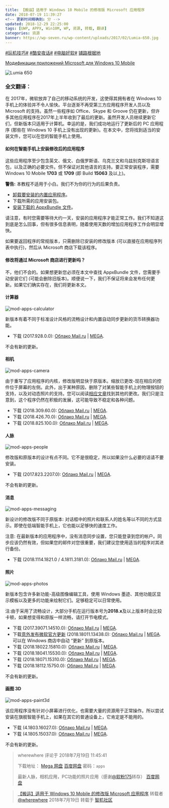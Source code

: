 ```yaml
---
title: 【搬运】适用于 Windows 10 Mobile 的修改版 Microsoft 应用程序
date: 2018-07-19 11:39:27
<!-- 更新时间精确到: 分 -->
updated: 2018-12-29 22:25:00
tags: [UWP, APPX, Win10M, WP, 资源, 转载, 翻译]
categories: 资源
banner: https://wp-seven.ru/wp-content/uploads/2017/02/Lumia-650.jpg
---
```

[#玩机技巧#](https://www.coolapk.com/t/玩机技巧) [#酷安夜话#](https://www.coolapk.com/t/酷安夜话) [#电脑好软#](https://www.coolapk.com/t/电脑好软) [铺路根据地](https://www.coolapk.com/dyh/1480)

[Модификации приложений Microsoft для Windows 10 Mobile](https://wp-seven.ru/instruktsii/system/windows-mobile-system/modifikatsii-prilozhenij-microsoft-dlya-windows-10-mobile.html)

![Lumia 650](https://wp-seven.ru/wp-content/uploads/2017/02/Lumia-650.jpg)

### 全文翻译：

在 2017年，微软放弃了自己的移动系统的开发，这使得其拥有者在 Windows 10 手机上的体验并不令人愉快。平台逐渐不再受第三方应用程序开发人员以及 Microsoft 的支持。虽然一些程序如 Office、Skype 和 Groove 仍在更新，但许多其他应用程序在2017年上半年收到了最后的更新。虽然开发人员继续更新它们，但新版本只适用于计算机。幸运的是，我们成功地运行了更新后的 PC 应用程序 (那些在 Windows 10 手机上没有出现的更新)。在本文中，您将找到适当的安装文件，您可以在您的智能手机上使用。

#### 如何在智能手机上安装修改后的应用程序

这些应用程序至少包含英文、俄文、白俄罗斯语、乌克兰文和乌兹别克斯坦语言包，以及正确的必要文件。但不保证对其他语言的支持。要正常安装程序，需要 Windows 10 Mobile **1703** 或 **1709** (即 Build **15063** 及以上)。<!--more-->

**警告:** 本教程不适用于小白。我们不为你的行为的后果负责。

- [卸载要安装的内置应用程序](https://wp-seven.ru/instruktsii/system/windows-mobile-system/kak-pochinit-zhivy-e-plitki-pochty-i-kalendarya-outlook.html)。
- 下载所需的应用安装包。
- [安装下载的 AppxBundle 文件](https://wp-seven.ru/instruktsii/system/windows-mobile-system/kak-ustanovit-appx-ili-appxbundle-fajl-na-windows-10-mobile.html)。

请注意，有时您需要等待大约一天，安装的应用程序才能正常工作。我们不知道这到底是怎么回事，但有很多信息表明，随着使用天数的增加应用程序工作会明显增快。

如果要返回程序的常规版本，只需删除已安装的修改版本 (可以直接在应用程序列表中执行)，然后从 Microsoft 商店下载该程序。

#### 修改将通过 Microsoft 商店进行更新吗？

不，他们不会的。如果想更新您必须在本文中查找 AppxBundle 文件，您需要手动安装它们 (可能会删除旧版本)。顺便说一下，我们不保证将来会发布任何更新。如果它们确实存在，我们将更新本文。

#### 计算器

![mod-apps-calculator](https://github.com/wherewhere/wherewhere.github.io/assets/27689196/80b23959-a679-4e57-9bca-bc4cd69a2a19)

新版本有着不同于标准设计风格的流畅设计和内置自动同步更新的货币转换器功能。

- 下载 (2017.928.0.0): [Облако Mail.ru](https://cloud.mail.ru/public/3mhM/67B68szcr) | [MEGA](https://mega.nz/#!R0RG1S5A!CBvyMpkpIz2ai1pl3milAlf0Rc7pf7AbZoSKAoggjQo).

不会有新的更新。

#### 相机

![mod-apps-camera](https://github.com/wherewhere/wherewhere.github.io/assets/27689196/195e4c11-249a-49bf-9a11-ebad469e5dc1)

由于重写了应用程序的内核，修改版明显快于原版本。缩放已更改-现在相应的控件位于屏幕的左侧。此外，出于某种原因，删除了对某些智能手机上的物理按钮的支持，以及对动态照片的支持。您可以阅读[相应文章](https://wp-seven.ru/stat-i/novosti/microsoft-vypustila-krupnoe-obnovlenie-windows-camera.html)找到其他的更改。我们只是注意到，这个程序仍然在积极的发展，这可能导致不稳定和各种问题。

- 下载 (2018.309.60.0): [Облако Mail.ru](https://cloud.mail.ru/public/JzPd/C767h3VNE) | [MEGA](https://mega.nz/#!plJiCTDA!D-dl5Senb2PCrgJ-dlgANW1BTvxH9_OSnKauFv9Cqc4).
- 下载 (2018.426.70.0): [Облако Mail.ru](https://cloud.mail.ru/public/JA8P/mK9aeSbTD) | [MEGA](https://mega.nz/#!kook1Y7B!BnTzJmGQlymSsM7om6fFYEX2UilISvSrWeAamuZocOc).
- 下载 (2018.825.100.0): [Облако Mail.ru](https://cloud.mail.ru/public/FMn6/kWpewaVVa) | [MEGA](https://mega.nz/#!14xCRSxR!9aZUazGnzWd0EMzCNSy1ykl7_g50WIenUZpeAlKpYV4).

#### 人脉

![mod-apps-people](https://github.com/wherewhere/wherewhere.github.io/assets/27689196/5f2e8ecf-8b52-451e-978a-e4145abeeb58)

修改版和原版本的设计有点不同。它不是很稳定，所以如果没什么必要的话请不要安装。

- 下载 (2017.823.2207.0): [Облако Mail.ru](https://cloud.mail.ru/public/Lwzp/A2TP1jGeW) | [MEGA](https://mega.nz/#!MlBQSIIZ!CwlRy4izhXTPFAC5N1Zekts5gcne6GRk1guz_Vp9Zf4).

不会有新的更新。

#### 消息

![mod-apps-messaging](https://github.com/wherewhere/wherewhere.github.io/assets/27689196/6b3d06bc-2f71-4b3c-aab8-10cdaefb6247)

新设计的修改版不同于原版本: 对话框中的照片和联系人的姓名等以不同的方式显示。即使在低端智能手机上，它也能以足够快的速度工作。

注意: 在最新版本的应用程序中，没有消息同步设置，您只能登录到您的帐户。同步应该仍然有效，但如果您的邮件对您很重要，我们建议您使用适当的程序对其进行备份。

- 下载 (2018.1114.1821.0 / 4.1811.3181.0): [Облако Mail.ru](https://cloud.mail.ru/public/212H/MAiPAig5r) | [MEGA](https://mega.nz/#!EoJiAQhA!Izkh5_mklg30_NyNxniIVdSoCRnWEin5OsAmsGYVEnM). 

#### 照片

![mod-apps-photos](https://github.com/wherewhere/wherewhere.github.io/assets/27689196/cebefb00-c816-452f-9d86-767bcad46d6b)

新版本包含许多新功能-高级图像编辑工具，使用 Windows 墨迹、其他功能区显示模板以及更多的功能来绘制它们。足够稳定可以日常使用。

注:由于采用了流畅设计，大部分手机在运行版本号为**2018.x**及以上版本时会比较卡顿，如果想变得和原版一样流畅，请打开节电模式。

- 下载 (2017.39071.14510.0): [Облако Mail.ru](https://cloud.mail.ru/public/38GP/k7SUSnncD) | [MEGA](https://mega.nz/#!Y5RG3R4S!o4DP-LuDRQvRQxYh1mpMQ-t3aJs5PkPp8sFqcireZX4).
- 下载[意外发布微软官方更新](https://wp-seven.ru/stat-i/novosti/prilozhenie-fotografii-poluchilo-ogromnoe-obnovlenie-na-windows-10-mobile.html) (2018.18011.13438.0): [Облако Mail.ru](https://cloud.mail.ru/public/Awt9/fgjXXLAMm) | [MEGA](https://mega.nz/#!olxSDSyB!hDEslkg7yTlNSeCBGhJHyoRCgkNuZvEZ-GlHu_rI6sQ).
可以在 Windows 商店中自动 “更新” 到原版本。
- 下载 (2018.18022.15810.0): [Облако Mail.ru](https://cloud.mail.ru/public/L9ZA/X8JoVZt9S) | [MEGA](https://mega.nz/#!UpJQzQgR!noBoAci2c-OYYlP6uNlRYao78vMxbcyCPRQl0pT6Ymg).
- 下载 (2018.18041.15530.0): [Облако Mail.ru](https://cloud.mail.ru/public/KgCE/ejHRTtBam) | [MEGA](https://mega.nz/#!85ISzKrL!tWF30PnhshQdoP1VYaF5Khn4y_tXq2ock_2_d-qMnJw).
- 下载 (2018.18071.15310.0): [Облако Mail.ru](https://cloud.mail.ru/public/MP7w/9WbLwm4Bv) | [MEGA](https://mega.nz/#!50o1XBJK!aWAhMoHSkAd32MlZw525I_16_KPl4kPnemvKYdb0cV0).
- 下载 (2018.18112.15750.0): [Облако Mail.ru](https://cloud.mail.ru/public/LpzV/YRqj5mPFY) | [MEGA](https://mega.nz/#!cwwyDCDR!aZjMPy5Rkqfke0EqG5wuXdFNk39760GVpPgxaUJwYEY).

不会有新的更新。

#### 画图 3D

![mod-apps-paint3d](https://github.com/wherewhere/wherewhere.github.io/assets/27689196/3f7dd00a-4bc4-4413-8c7d-eaf96a537900)

该应用程序没有针对小屏幕进行优化，也需要大量的资源用于正常操作。所以尝试安装在旗舰智能手机上，如果在其它的普通设备上，它肯定是不能用的。

- 下载 (4.1803.16027.0): [Облако Mail.ru](https://cloud.mail.ru/public/647x/kCn7vJqze) | [MEGA](https://mega.nz/#!gwYxSYTK!utnmSI-w-0lqUb0Jyx0ir9whcohLC_MS6l87GwpthE0).
- 下载 (4.1805.15037.0): [Облако Mail.ru](https://cloud.mail.ru/public/MR2Z/KStmn1V9j) | [MEGA](https://mega.nz/#!455WySLK!WgcsAJ7Wa2Z3ElE3R93Qf3c5TysHIteNlZWN0cGJyQI).

不会有新的更新。

> wherewhere 评论于 2018年7月19日 11:45:41
>
> 下载地址：
> [Mega 网盘](https://web.archive.org/web/20180721022523/https://mega.nz/#!d2QwwZDa!eujUJWgKM-PhWAUUHyXp5wiuF7OJQUnLNKy0nzSs7tc)
> [百度网盘](https://web.archive.org/web/20180721022523/https://pan.baidu.com/s/1ywrr4rUAq1nVfdHxjML6Sw) 密码：`apps`
>
> 最新人脉，相机应用，PC功能的照片应用（感谢[@软粉175](https://web.archive.org/web/20180721022523/http://bbs.wfun.com/home.php?mod=space&uid=2874994)转存）
> [百度网盘](https://web.archive.org/web/20180721022523/https://pan.baidu.com/s/1pM0MGC7)

> [【搬运】适用于 Windows 10 Mobile 的修改版 Microsoft 应用程序](https://bbs.wfun.com/thread-1013847-1-1.html) 转载者 [@wherewhere](https://bbs.wfun.com/u/2850357) 2018年7月19日 转载于 [智机社区](https://bbs.wfun.com "WFun")
